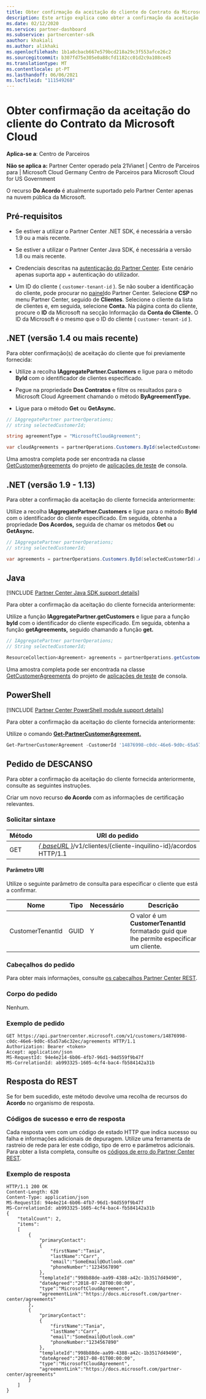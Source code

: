 ```yaml
---
title: Obter confirmação da aceitação do cliente do Contrato da Microsoft Cloud
description: Este artigo explica como obter a confirmação da aceitação pelo cliente do Microsoft Cloud Agreement.
ms.date: 02/12/2020
ms.service: partner-dashboard
ms.subservice: partnercenter-sdk
aauthor: khakiali
ms.author: alikhaki
ms.openlocfilehash: 1b1a8cbacb667e579bcd218a29c3f553afce26c2
ms.sourcegitcommit: b307fd75e305e0a88cfd1182cc01d2c9a108ce45
ms.translationtype: MT
ms.contentlocale: pt-PT
ms.lasthandoff: 06/06/2021
ms.locfileid: "111549268"
---
```

# <a name="get-confirmation-of-customer-acceptance-of-microsoft-cloud-agreement"></a>Obter confirmação da aceitação do cliente do Contrato da Microsoft Cloud

**Aplica-se a**: Centro de Parceiros

**Não se aplica a:** Partner Center operado pela 21Vianet | Centro de Parceiros para | Microsoft Cloud Germany Centro de Parceiros para Microsoft Cloud for US Government

O recurso **Do Acordo** é atualmente suportado pelo Partner Center apenas na nuvem pública da Microsoft.

## <a name="prerequisites"></a>Pré-requisitos

- Se estiver a utilizar o Partner Center .NET SDK, é necessária a versão 1.9 ou a mais recente.

- Se estiver a utilizar o Partner Center Java SDK, é necessária a versão 1.8 ou mais recente.

- Credenciais descritas na [autenticação do Partner Center](./partner-center-authentication.md). Este cenário apenas suporta app + autenticação do utilizador.

- Um ID do cliente ( `customer-tenant-id` ). Se não souber a identificação do cliente, pode procurar no [painel](https://partner.microsoft.com/dashboard)do Partner Center. Selecione **CSP** no menu Partner Center, seguido de **Clientes**. Selecione o cliente da lista de clientes e, em seguida, selecione **Conta.** Na página conta do cliente, procure o **ID** da Microsoft na secção Informação da **Conta do Cliente.** O ID da Microsoft é o mesmo que o ID do cliente ( `customer-tenant-id` ).

## <a name="net-version-14-or-newer"></a>.NET (versão 1.4 ou mais recente)

Para obter confirmação(s) de aceitação do cliente que foi previamente fornecida:

- Utilize a recolha **IAggregatePartner.Customers** e ligue para o método **ById** com o identificador de clientes especificado.

- Pegue na propriedade **Dos Contratos** e filtre os resultados para o Microsoft Cloud Agreement chamando o método **ByAgreementType.**

- Ligue para o método **Get** ou **GetAsync.**

```csharp
// IAggregatePartner partnerOperations;
// string selectedCustomerId;

string agreementType = "MicrosoftCloudAgreement";

var cloudAgreements = partnerOperations.Customers.ById(selectedCustomerId).Agreements.ByAgreementType(agreementType).Get();
```

Uma amostra completa pode ser encontrada na classe [GetCustomerAgreements](https://github.com/PartnerCenterSamples/Partner-Center-SDK-Samples/blob/master/Source/Partner%20Center%20SDK%20Samples/Agreements/GetCustomerAgreements.cs) do projeto de [aplicações de teste](https://github.com/PartnerCenterSamples/Partner-Center-SDK-Samples) de consola.

## <a name="net-version-19---113"></a>.NET (versão 1.9 - 1.13)

Para obter a confirmação da aceitação do cliente fornecida anteriormente:

Utilize a recolha **IAggregatePartner.Customers** e ligue para o método **ById** com o identificador do cliente especificado. Em seguida, obtenha a propriedade **Dos Acordos,** seguida de chamar os métodos **Get** ou **GetAsync.**

```csharp
// IAggregatePartner partnerOperations;
// string selectedCustomerId;

var agreements = partnerOperations.Customers.ById(selectedCustomerId).Agreements.Get();
```

## <a name="java"></a>Java

[!INCLUDE [Partner Center Java SDK support details](../includes/java-sdk-support.md)]

Para obter a confirmação da aceitação do cliente fornecida anteriormente:

Utilize a função **IAggregatePartner.getCustomers** e ligue para a função **byId** com o identificador do cliente especificado. Em seguida, obtenha a função **getAgreements,** seguido chamando a função **get.**

```java
// IAggregatePartner partnerOperations;
// String selectedCustomerId;

ResourceCollection<Agreement> agreements = partnerOperations.getCustomers().byId(selectedCustomerId).getAgreements().get();
```

Uma amostra completa pode ser encontrada na classe [GetCustomerAgreements](https://github.com/microsoft/Partner-Center-Java-Samples/blob/master/sdk/src/main/java/com/microsoft/store/partnercenter/samples/agreements/GetCustomerAgreements.java) do projeto de [aplicações de teste](https://github.com/Microsoft/Partner-Center-Java-Samples) de consola.

## <a name="powershell"></a>PowerShell

[!INCLUDE [Partner Center PowerShell module support details](../includes/powershell-module-support.md)]

Para obter a confirmação da aceitação do cliente fornecida anteriormente:

Utilize o comando [**Get-PartnerCustomerAgreement.**](/powershell/module/partnercenter/get-partnercustomeragreement)

```powershell
Get-PartnerCustomerAgreement -CustomerId '14876998-c0dc-46e6-9d0c-65a57a6c32ec'
```

## <a name="rest-request"></a>Pedido de DESCANSO

Para obter a confirmação da aceitação do cliente fornecida anteriormente, consulte as seguintes instruções.

Criar um novo recurso **do Acordo** com as informações de certificação relevantes.

### <a name="request-syntax"></a>Solicitar sintaxe

| Método | URI do pedido                                                                                      |
|--------|--------------------------------------------------------------------------------------------------|
| GET    | [*\{ baseURL \}*](partner-center-rest-urls.md)/v1/clientes/{cliente-inquilino-id}/acordos HTTP/1.1 |

#### <a name="uri-parameter"></a>Parâmetro URI

Utilize o seguinte parâmetro de consulta para especificar o cliente que está a confirmar.

| Nome             | Tipo | Necessário | Descrição                                                                               |
|------------------|------|----------|-------------------------------------------------------------------------------------------|
| CustomerTenantId | GUID | Y        | O valor é um **CustomerTenantId** formatado guid que lhe permite especificar um cliente. |

### <a name="request-headers"></a>Cabeçalhos do pedido

Para obter mais informações, consulte [os cabeçalhos Partner Center REST](headers.md).

### <a name="request-body"></a>Corpo do pedido

Nenhum.

### <a name="request-example"></a>Exemplo de pedido

```http
GET https://api.partnercenter.microsoft.com/v1/customers/14876998-c0dc-46e6-9d0c-65a57a6c32ec/agreements HTTP/1.1
Authorization: Bearer <token>
Accept: application/json
MS-RequestId: 94e4e214-6b06-4fb7-96d1-94d559f9b47f
MS-CorrelationId: ab993325-1605-4cf4-bac4-fb584142a31b
```

## <a name="rest-response"></a>Resposta do REST

Se for bem sucedido, este método devolve uma recolha de recursos do **Acordo** no organismo de resposta.

### <a name="response-success-and-error-codes"></a>Códigos de sucesso e erro de resposta

Cada resposta vem com um código de estado HTTP que indica sucesso ou falha e informações adicionais de depuragem. Utilize uma ferramenta de rastreio de rede para ler este código, tipo de erro e parâmetros adicionais. Para obter a lista completa, consulte os [códigos de erro do Partner Center REST](error-codes.md).

### <a name="response-example"></a>Exemplo de resposta

```http
HTTP/1.1 200 OK
Content-Length: 620
Content-Type: application/json
MS-RequestId: 94e4e214-6b06-4fb7-96d1-94d559f9b47f
MS-CorrelationId: ab993325-1605-4cf4-bac4-fb584142a31b
{
    "totalCount": 2,
    "items":
    [
        {
            "primaryContact":
            {
                "firstName":"Tania",
                "lastName":"Carr",
                "email":"SomeEmail@Outlook.com"
                "phoneNumber":"1234567890"
            },
            "templateId":"998b88de-aa99-4388-a42c-1b3517d49490",
            "dateAgreed":"2018-07-28T00:00:00",
            "type":"MicrosoftCloudAgreement",
            "agreementLink":"https://docs.microsoft.com/partner-center/agreements"
        },
        {
            "primaryContact":
            {
                "firstName":"Tania",
                "lastName":"Carr",
                "email":"SomeEmail@Outlook.com"
                "phoneNumber:"1234567890"
            },
            "templateId":"998b88de-aa99-4388-a42c-1b3517d49490",
            "dateAgreed":"2017-08-01T00:00:00",
            "type":"MicrosoftCloudAgreement",
            "agreementLink":"https://docs.microsoft.com/partner-center/agreements"
        }
    ]
}
```
